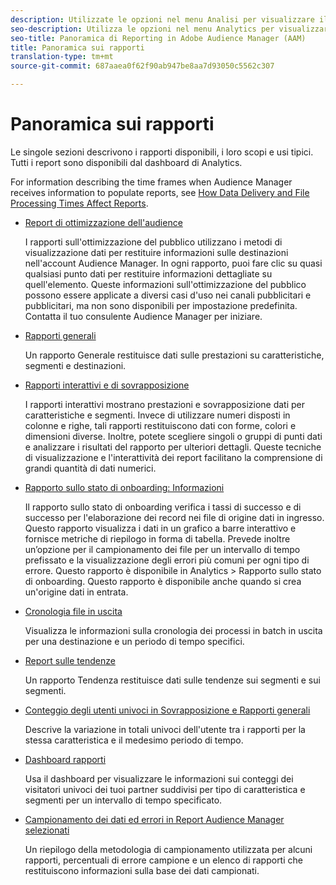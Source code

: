 ```yaml
---
description: Utilizzate le opzioni nel menu Analisi per visualizzare il dashboard e vari rapporti.
seo-description: Utilizza le opzioni nel menu Analytics per visualizzare il dashboard e vari rapporti in Adobe Audience Manager (AAM).
seo-title: Panoramica di Reporting in Adobe Audience Manager (AAM)
title: Panoramica sui rapporti
translation-type: tm+mt
source-git-commit: 687aaea0f62f90ab947be8aa7d93050c5562c307

---
```



# Panoramica sui rapporti

Le singole sezioni descrivono i rapporti disponibili, i loro scopi e usi tipici. Tutti i report sono disponibili dal dashboard di Analytics.

For information describing the time frames when Audience Manager receives information to populate reports, see [How Data Delivery and File Processing Times Affect Reports](/help/using/reference/reporting-file-transfer-timeframe.md).

* [Report di ottimizzazione dell'audience](/help/using/reporting/audience-optimization-reports/audience-optimization-reports.md)

   I rapporti sull'ottimizzazione del pubblico utilizzano i metodi di visualizzazione dati per restituire informazioni sulle destinazioni nell'account Audience Manager. In ogni rapporto, puoi fare clic su quasi qualsiasi punto dati per restituire informazioni dettagliate su quell'elemento. Queste informazioni sull'ottimizzazione del pubblico possono essere applicate a diversi casi d'uso nei canali pubblicitari e pubblicitari, ma non sono disponibili per impostazione predefinita. Contatta il tuo consulente Audience Manager per iniziare.

* [Rapporti generali](/help/using/reporting/general-reports.md)

   Un rapporto Generale restituisce dati sulle prestazioni su caratteristiche, segmenti e destinazioni.

* [Rapporti interattivi e di sovrapposizione](/help/using/reporting/dynamic-reports/dynamic-reports.md)

   I rapporti interattivi mostrano prestazioni e sovrapposizione dati per caratteristiche e segmenti. Invece di utilizzare numeri disposti in colonne e righe, tali rapporti restituiscono dati con forme, colori e dimensioni diverse. Inoltre, potete scegliere singoli o gruppi di punti dati e analizzare i risultati del rapporto per ulteriori dettagli. Queste tecniche di visualizzazione e l'interattività dei report facilitano la comprensione di grandi quantità di dati numerici.

* [Rapporto sullo stato di onboarding: Informazioni](/help/using/reporting/onboarding-status-report.md)

   Il rapporto sullo stato di onboarding verifica i tassi di successo e di successo per l'elaborazione dei record nei file di origine dati in ingresso. Questo rapporto visualizza i dati in un grafico a barre interattivo e fornisce metriche di riepilogo in forma di tabella. Prevede inoltre un’opzione per il campionamento dei file per un intervallo di tempo prefissato e la visualizzazione degli errori più comuni per ogni tipo di errore. Questo rapporto è disponibile in Analytics &gt; Rapporto sullo stato di onboarding. Questo rapporto è disponibile anche quando si crea un'origine dati in entrata.

* [Cronologia file in uscita](/help/using/reporting/outbound-history-report.md)

   Visualizza le informazioni sulla cronologia dei processi in batch in uscita per una destinazione e un periodo di tempo specifici.

* [Report sulle tendenze](/help/using/reporting/trend-reports.md)

   Un rapporto Tendenza restituisce dati sulle tendenze sui segmenti e sui segmenti.

* [Conteggio degli utenti univoci in Sovrapposizione e Rapporti generali](/help/using/reporting/unique-user-counts.md)

   Descrive la variazione in totali univoci dell'utente tra i rapporti per la stessa caratteristica e il medesimo periodo di tempo.

* [Dashboard rapporti](/help/using/reporting/trend-reports.md)

   Usa il dashboard per visualizzare le informazioni sui conteggi dei visitatori univoci dei tuoi partner suddivisi per tipo di caratteristica e segmenti per un intervallo di tempo specificato.

* [Campionamento dei dati ed errori in Report Audience Manager selezionati](/help/using/reporting/report-sampling.md)

   Un riepilogo della metodologia di campionamento utilizzata per alcuni rapporti, percentuali di errore campione e un elenco di rapporti che restituiscono informazioni sulla base dei dati campionati.

